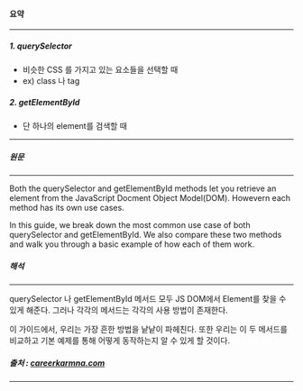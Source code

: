 #### 요약
---
##### 1. querySelector
- 비슷한 CSS 를 가지고 있는 요소들을 선택할 때
- ex) class 나 tag
##### 2. getElementById
- 단 하나의 element를 검색할 때

---

##### 원문
---
Both the querySelector and getElementById methods let you retrieve an element from the JavaScript Docment Object Model(DOM). Howevern each method has its own use cases.

In this guide, we break down the most common use case of both querySelector and getElementById. We also compare these two methods and walk you through a basic example of how each of them work.

##### 해석
---
querySelector 나 getElementById 메서드 모두 JS DOM에서 Element를 찾을 수 있게 해준다. 그러나 각각의 메서드는 각각의 사용 방법이 존재한다.

이 가이드에서, 우리는 가장 흔한 방법을 낱낱이 파헤친다. 또한 우리는 이 두 메서드를 비교하고 기본 예제를 통해 어떻게 동작하는지 알 수 있게 할 것이다.

##### 출처 : [careerkarmna.com](https://careerkarma.com/blog/javascript-queryselector-vs-getelementbyid/)
---


